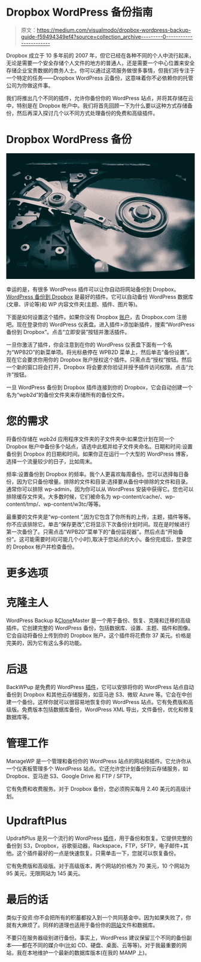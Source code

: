 # Dropbox WordPress 备份指南

> 原文：<https://medium.com/visualmodo/dropbox-wordpress-backup-guide-f59494349ef4?source=collection_archive---------0----------------------->

Dropbox 成立于 10 多年前的 2007 年，但它已经在各种不同的个人中流行起来，无论是需要一个安全存储个人文件的地方的普通人，还是需要一个中心位置来安全存储企业宝贵数据的商务人士。你可以通过这项服务做很多事情，但我们将专注于一个特定的任务——Dropbox WordPress 云备份，这意味着你不必依赖你的托管公司为你做这件事。

我们将推出几个不同的插件，允许你备份你的 WordPress 站点，并将其存储在云中，特别是在 Dropbox 帐户中。我们将首先回顾一下为什么要以这种方式存储备份，然后再深入探讨几个以不同方式处理备份的免费和高级插件。

# Dropbox WordPress 备份

![](img/ad1705c1804ee8f3e95953942dbac450.png)

幸运的是，有很多 WordPress 插件可以让你自动将网站备份到 Dropbox。 [WordPress 备份到 Dropbox](https://wordpress.org/plugins/wordpress-backup-to-dropbox/) 是最好的插件。它可以自动备份 WordPress 数据库(文章、评论等)和 WP 内容文件夹(主题、插件、图片等)。

下面是如何设置这个插件。如果你没有 Dropbox [账户](https://awards.visualmodo.com/)，去 Dropbox.com 注册吧。现在登录你的 WordPress 仪表盘。进入插件>添加新插件，搜索“WordPress 备份到 Dropbox”。点击“立即安装”按钮并激活插件。

一旦你激活了插件，你会注意到在你的 WordPress 仪表盘下面有一个名为“WPB2D”的新菜单项。将光标悬停在 WPB2D 菜单上，然后单击“备份设置”。现在它会要求你用你的 Dropbox 账户授权这个插件。只需点击“授权”按钮。然后一个新的窗口将会打开，Dropbox 将会要求你验证并授予插件访问权限。点击“允许”按钮。

一旦 WordPress 备份到 Dropbox 插件连接到你的 Dropbox，它会自动创建一个名为“wpb2d”的备份文件夹来存储所有的备份文件。

# 您的需求

将备份存储在 wpb2d 应用程序文件夹的子文件夹中:如果您计划在同一个 Dropbox 帐户中备份多个站点，请选中此框并给子文件夹命名。日期和时间:设置备份到 Dropbox 的日期和时间。如果你正在运行一个大型的 WordPress 博客，选择一个流量较少的日子，比如周末。

频率:设置备份到 Dropbox 的频率。我个人更喜欢每周备份。您可以选择每日备份，因为它只备份增量。排除的文件和目录:选择要从备份中排除的文件和目录。通常你可以排除 wp-admin，因为你可以从 WordPress 安装中获得它。您也可以排除缓存文件夹。大多数时候，它们被命名为 wp-content/cache/、wp-content/tmp/、wp-content/w3tc/等等。

最重要的文件夹是“wp-content ”,因为它包含了你所有的上传，主题，插件等等。你不应该排除它。单击“保存更改”,它将显示下次备份计划时间。现在是时候进行第一次备份了。只需点击“WPB2D”菜单下的“备份监视器”。然后点击“开始备份”。这可能需要时间(可能几个小时),取决于您站点的大小。备份完成后，登录您的 Dropbox 帐户并检查备份。

# 更多选项

# 克隆主人

WordPress Backup &[Clone](http://codecanyon.net/item/wordpress-backup-clone-master/5901461)Master 是一个用于备份、恢复、克隆和迁移的高级插件。它创建完整的 WordPress 备份，包括数据库、设置、主题、插件和图像。它会自动将备份上传到你的 Dropbox 账户。这个插件将花费你 37 美元。价格是完美的，因为它有这么多的功能。

# 后退

BackWPup 是免费的 WordPress [插件](https://wordpress.org/plugins/backwpup/)，它可以安排将你的 WordPress 站点自动备份到 Dropbox 和其他云存储服务，如亚马逊 S3、微软 Azure 等。它会在中创建一个备份。这样你就可以很容易地恢复你的 WordPress 站点。它有免费版和高级版。免费版本包括数据库备份，WordPress XML 导出，文件备份，优化和修复数据库等。

# 管理工作

ManageWP 是一个管理和备份你的 WordPress 站点的网站和插件。它允许你从一个仪表板管理多个 WordPress 站点。它还允许您计划备份到云存储服务，如 Dropbox、亚马逊 S3、Google Drive 和 FTP / SFTP。

它有免费和收费服务。对于 Dropbox 备份，您必须购买每月 2.40 美元的高级计划。

# UpdraftPlus

UpdraftPlus 是另一个流行的 WordPress [插件](https://wordpress.org/plugins/updraftplus/)，用于备份和恢复。它提供完整的备份到 S3，Dropbox，谷歌驱动器，Rackspace，FTP，SFTP，电子邮件+其他。这个插件最好的一点是快速恢复。只需单击一下，您就可以恢复备份。

它有免费版和高级版。对于高级版本，两个网站的价格为 70 美元，10 个网站为 95 美元，无限网站为 145 美元。

# 最后的话

类似于投资:你不会把所有的积蓄都投入到一个共同基金中。因为如果失败了，你就有大麻烦了。同样的道理也适用于备份你的[网站](https://shots.visualmodo.com/)文件和数据库。

不要只在服务器级别进行备份。事实上，WordPress 建议保留三个不同的备份副本——都在不同的媒介中(比如 CD、硬盘、桌面、云等等)。对于我最重要的网站，我在本地维护一个最新的数据库版本(在我的 MAMP 上)。
